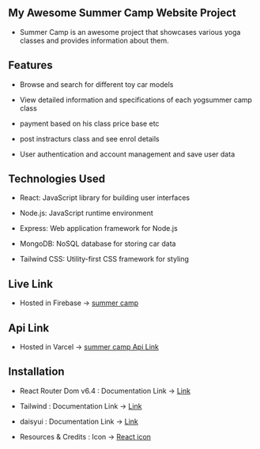 ## My Awesome Summer Camp Website Project

- Summer Camp is an awesome project that showcases various yoga classes and provides information about them.

## Features

- Browse and search for different toy car models

- View detailed information and specifications of each yogsummer camp class

- payment based on his class price base etc

- post instracturs class and see enrol details

- User authentication and account management and save user data

## Technologies Used

- React: JavaScript library for building user interfaces

- Node.js: JavaScript runtime environment

- Express: Web application framework for Node.js

- MongoDB: NoSQL database for storing car data

- Tailwind CSS: Utility-first CSS framework for styling

## Live Link

- Hosted in Firebase -> [summer camp](https://simple-firebase-project-a5441.web.app/)

## Api Link

- Hosted in Varcel -> [summer camp Api Link ](https://summer-camping-server.vercel.app/)

## Installation

- React Router Dom v6.4 : Documentation Link -> [Link](https://reactrouter.com/en/main/start/overview)

- Tailwind : Documentation Link -> [Link](https://tailwindcss.com/docs/installation)

- daisyui : Documentation Link -> [Link](https://daisyui.com/docs/install)

- Resources & Credits : Icon -> [React icon ](https://react-icons.github.io/react-icons/)
